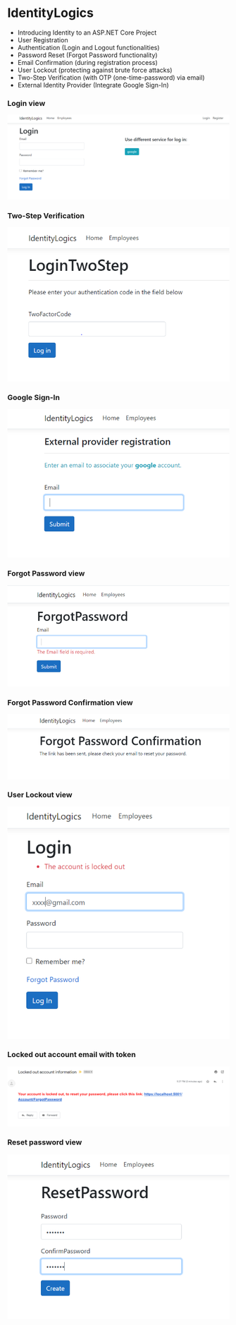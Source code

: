 # IdentityLogics

* Introducing Identity to an ASP.NET Core Project
* User Registration
* Authentication (Login and Logout functionalities)
* Password Reset (Forgot Password functionality)
* Email Confirmation (during registration process)
* User Lockout (protecting against brute force attacks)
* Two-Step Verification (with OTP (one-time-password) via email)
* External Identity Provider (Integrate Google Sign-In)


### Login view
![](images/login.PNG)

### Two-Step Verification
![](images/login-2step.PNG)

### Google Sign-In
![](images/google-sign-in.PNG)

### Forgot Password view
![](images/forgotpassword.PNG)

### Forgot Password Confirmation view
![](images/forgotpass-conf.PNG)

### User Lockout view
![](images/lockedout.PNG)

### Locked out account email with token
![](images/lockedout-email.png)

### Reset password view
![](images/resetpass.PNG)
